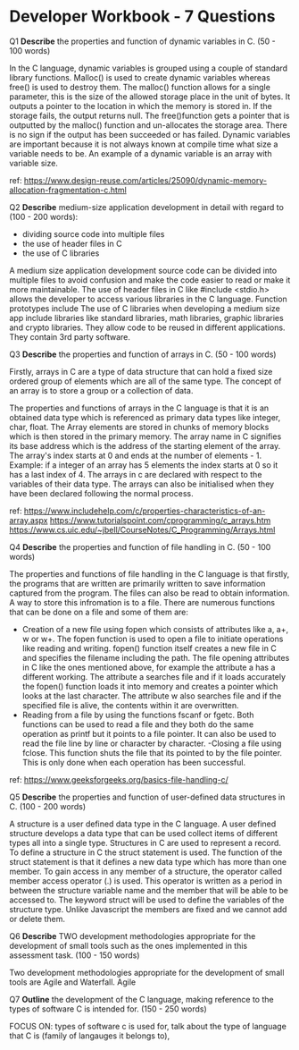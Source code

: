 # Developer Workbook - 7 Questions


Q1 **Describe** the properties and function of dynamic variables in C. (50 - 100 words)

In the C language, dynamic variables is grouped using a couple of standard library functions. Malloc() is used to create dynamic variables whereas free() is used to destroy them. The malloc() function allows for a single parameter, this is the size of the allowed storage place in the unit of bytes. It outputs a pointer to the location in which the memory is stored in. If the storage fails, the output returns null. The free()function gets a pointer that is outputted by the malloc() function and un-allocates the storage area. There is no sign if the output has been succeeded or has failed. Dynamic variables are important because it is not always known at compile time what size a variable needs to be. An example of a dynamic variable is an array with variable size.

ref: https://www.design-reuse.com/articles/25090/dynamic-memory-allocation-fragmentation-c.html 


Q2 **Describe** medium-size application development in detail with regard to (100 - 200 words): 
- dividing source code into multiple files
- the use of header files in C
- the use of C libraries

A medium size application development source code can be divided into multiple files to avoid confusion and make the code easier to read or make it more maintainable. 
The use of header files in C like #include <stdio.h> allows the developer to access various libraries in the C language. Function prototypes include
The use of C libraries when developing a medium size app include libraries like standard libraries, math libraries, graphic libraries and crypto libraries. They allow code to be reused in different applications. They contain 3rd party software.



Q3 **Describe** the properties and function of arrays in C. 
(50 - 100 words)

Firstly, arrays in C are a type of data structure that can hold a fixed size ordered group of elements which are all of the same type. The concept of an array is to store a group or a collection of data. 

The properties and functions of arrays in the C language is that it is an obtained data type which is referenced as primary data types like integer, char, float. The Array elements are stored in chunks of memory blocks which is then stored in the primary memory. The array name in C signifies its base address which is the address of the starting element of the array. The array's index starts at 0 and ends at the number of elements - 1. Example: if a integer of an array has 5 elements the index starts at 0 so it has a last index of 4. 
The arrays in c are declared with respect to the variables of their data type. The arrays can also be initialised when they have been declared following the normal process. 

ref:
https://www.includehelp.com/c/properties-characteristics-of-an-array.aspx 
https://www.tutorialspoint.com/cprogramming/c_arrays.htm
https://www.cs.uic.edu/~jbell/CourseNotes/C_Programming/Arrays.html


Q4 **Describe** the properties and function of file handling in C. (50 - 100 words)

The properties and functions of file handling in the C language is that firstly, the programs that are written are primarily written to save information captured from the program. The files can also be read to obtain information. A way to store this infromation is to a file. There are numerous functions that can be done on a file and some of them are:
- Creation of a new file using fopen which consists of attributes like a, a+, w or w+. 
The fopen function is used to open a file to initiate operations like reading and writing. fopen() function itself creates a new file in C and specifies the filename including the path. The file opening attributes in C like the ones mentioned above, for example the attribute a has a different working. The attribute a searches file and if it loads accurately the fopen() function loads it into memory and creates a pointer which looks at the last character. The attribute w also searches file and if the specified file is alive, the contents within it are overwritten. 
- Reading from a file by using the functions fscanf or fgetc. Both functions can be used to read a file and they both do the same operation as printf but it points to a file pointer. It can also be used to read the file line by line or character by character.
-Closing a file using fclose. This function shuts the file that its pointed to by the file pointer. This is only done when each operation has been successful. 



ref: https://www.geeksforgeeks.org/basics-file-handling-c/ 

Q5 **Describe** the properties and function of user-defined data structures in C. (100 - 200 words)

A structure is a user defined data type in the C language. A user defined structure develops a data type that can be used collect items of different types all into a single type. Structures in C are used to represent a record. To define a structure in C the struct statement is used. The function of the struct statement is that it defines a new data type which has more than one member. To gain access in any member of a structure, the operator called member access operator (.) is used. This operator is written as a period in between the structure variable name and the member that will be able to be accessed to. The keyword struct will be used to define the variables of the structure type. Unlike Javascript the members are fixed and we cannot add or delete them.

Q6 **Describe** TWO development methodologies appropriate for the development of small tools such as the ones implemented in this assessment task. (100 - 150 words)

Two development methodologies appropriate for the development of small tools are Agile and Waterfall.
Agile 


Q7 **Outline** the development of the C language, making reference to the types of software C is intended for.
(150 - 250 words)

 FOCUS ON: types of software c is used for, talk about the type of language that C is (family of langauges it belongs to), 